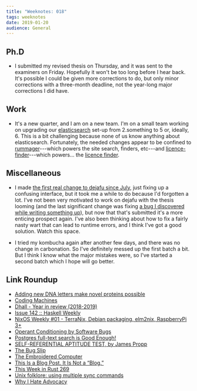 ```yaml
---
title: "Weeknotes: 018"
tags: weeknotes
date: 2019-01-20
audience: General
---
```


## Ph.D

- I submitted my revised thesis on Thursday, and it was sent to the
  examiners on Friday.  Hopefully it won't be too long before I hear
  back.  It's possible I could be given more corrections to do, but
  only minor corrections with a three-month deadline, not the
  year-long major corrections I did have.

## Work

- It's a new quarter, and I am on a new team.  I'm on a small team
  working on upgrading our [elasticsearch][] set-up from 2.something
  to 5 or, ideally, 6.  This is a bit challenging because none of us
  know anything about elasticsearch.  Fortunately, the needed changes
  appear to be confined to [rummager][]---which powers the site
  search, finders, etc---and [licence-finder][]---which powers... the
  [licence finder][].

[elasticsearch]: https://www.elastic.co/products/elasticsearch
[rummager]: https://github.com/alphagov/rummager
[licence-finder]: https://github.com/alphagov/licence-finder
[licence finder]: https://www.gov.uk/licence-finder

## Miscellaneous

- I made [the first real change to dejafu since July][], just fixing
  up a confusing interface, but it took me a while to do because I'd
  forgotten a lot.  I've not been very motivated to work on dejafu
  with the thesis looming (and the last significant change was fixing
  [a bug I discovered while writing something up][]), but now that
  that's submitted it's a more enticing prospect again.  I've also
  been thinking about how to fix a fairly nasty wart that can lead to
  runtime errors, and I think I've got a good solution.  Watch this
  space.

- I tried my kombucha again after another few days, and there was no
  change in carbonation.  So I've definitely messed up the first batch
  a bit.  But I think I know what the major mistakes were, so I've
  started a second batch which I hope will go better.

[the first real change to dejafu since July]: https://github.com/barrucadu/dejafu/pull/295
[a bug I discovered while writing something up]: https://github.com/barrucadu/dejafu/pull/284

## Link Roundup

- [Adding new DNA letters make novel proteins possible](https://www.economist.com/science-and-technology/2019/01/19/adding-new-dna-letters-make-novel-proteins-possible)
- [Coding Machines](https://www.teamten.com/lawrence/writings/coding-machines/)
- [Dhall - Year in review (2018-2019)](http://www.haskellforall.com/2019/01/dhall-year-in-review-2018-2019.html)
- [Issue 142 :: Haskell Weekly](https://haskellweekly.news/issues/142.html)
- [NixOS Weekly #01 - TerraNix, Debian packaging, elm2nix, RaspberryPi 3+](https://weekly.nixos.org/2019/01-terranix-debian-packaging-elm2nix-raspberrypi-3.html)
- [Operant Conditioning by Software Bugs](https://blog.regehr.org/archives/861)
- [Postgres full-text search is Good Enough!](http://rachbelaid.com/postgres-full-text-search-is-good-enough/)
- [SELF-REFERENTIAL APTITUDE TEST, by James Propp](http://faculty.uml.edu/jpropp/srat-Q.txt)
- [The Bug Slip](https://www.jackkinsella.ie/articles/the-bug-slip)
- [The Embroidered Computer](http://www.ireneposch.net/the-embroidered-computer/)
- [This Is a Blog Post. It Is Not a “Blog.”](https://slate.com/culture/2013/05/blog-post-vs-blog-this-blog-post-is-not-a-blog.html)
- [This Week in Rust 269](https://this-week-in-rust.org/blog/2019/01/15/this-week-in-rust-269/)
- [Unix folklore: using multiple sync commands](https://utcc.utoronto.ca/~cks/space/blog/unix/TheLegendOfSync)
- [Why I Hate Advocacy](https://www.perl.com/pub/2000/12/advocacy.html/)

